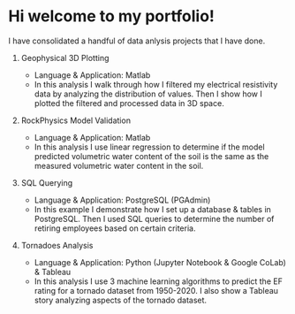 # Hi welcome to my portfolio!

I have consolidated a handful of data anlysis projects that I have done. 

1. Geophysical 3D Plotting
    - Language & Application: Matlab
    - In this analysis I walk through how I filtered my electrical resistivity data by analyzing the distribution of values. Then I show how I plotted the filtered and processed data in 3D space. 

2. RockPhysics Model Validation
    - Language & Application: Matlab
    - In this analysis I use linear regression to determine if the model predicted volumetric water content of the soil is the same as the measured volumetric water content in the soil.

3. SQL Querying
    - Language & Application: PostgreSQL (PGAdmin)
    - In this example I demonstrate how I set up a database & tables in PostgreSQL. Then I used SQL queries to determine the number of retiring employees based on certain criteria.

4. Tornadoes Analysis
    - Language & Application: Python (Jupyter Notebook & Google CoLab) & Tableau
    - In this analysis I use 3 machine learning algorithms to predict the EF rating for a tornado dataset from 1950-2020. I also show a Tableau story analyzing aspects of the tornado dataset.
